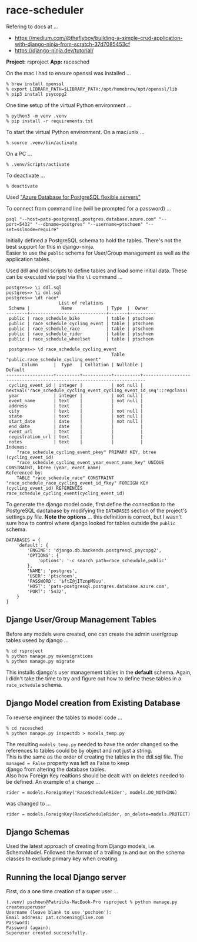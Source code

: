 # race-scheduler

Refering to docs at ...

- https://medium.com/@theflyboy/building-a-simple-crud-application-with-django-ninja-from-scratch-37d7085453cf
- https://django-ninja.dev/tutorial/

**Project:** rsproject
**App:** racesched

On the mac I had to ensure openssl was installed ...
```
% brew install openssl
% export LIBRARY_PATH=$LIBRARY_PATH:/opt/homebrew/opt/openssl/lib
% pip3 install psycopg2
```

One time setup of the virtual Python environment ...
```
% python3 -m venv .venv
% pip install -r requirements.txt
```

To start the virtual Python environment. On a mac/unix ...
```
% source .venv/bin/activate
```
On a PC ...
```
% .venv/Scripts/activate
```
To deactivate ...
```
% deactivate
```

Used ["Azure Database for PostgreSQL flexible servers"](https://portal.azure.com/#view/HubsExtension/BrowseResource/resourceType/Microsoft.DBforPostgreSQL%2FflexibleServers)

To connect from command line (will be prompted for a password) ...
```
psql "--host=pats-postgresql.postgres.database.azure.com" "--port=5432" "--dbname=postgres" "--username=ptschoen" "--set=sslmode=require"
```

Initially defined a PostgreSQL schema to hold the tables. There's not the best support for this in django-ninja. \
Easier to use the `public` schema for User/Group management as well as the application tables.

Used ddl and dml scripts to define tables and load some initial data. These can be executed via psql via the `\i` command ...
```
postgres=> \i ddl.sql
postgres=> \i dml.sql
postgres=> \dt race*
                    List of relations
 Schema |            Name             | Type  |  Owner   
--------+-----------------------------+-------+----------
 public | race_schedule_bike          | table | ptschoen
 public | race_schedule_cycling_event | table | ptschoen
 public | race_schedule_race          | table | ptschoen
 public | race_schedule_rider         | table | ptschoen
 public | race_schedule_wheelset      | table | ptschoen

 postgres=> \d race_schedule_cycling_event
                                        Table "public.race_schedule_cycling_event"
      Column      |  Type   | Collation | Nullable |                                Default                                
------------------+---------+-----------+----------+-----------------------------------------------------------------------
 cycling_event_id | integer |           | not null | nextval('race_schedule_cycling_event_cycling_event_id_seq'::regclass)
 year             | integer |           | not null | 
 event_name       | text    |           | not null | 
 address          | text    |           |          | 
 city             | text    |           | not null | 
 state            | text    |           | not null | 
 start_date       | date    |           | not null | 
 end_date         | date    |           |          | 
 event_url        | text    |           |          | 
 registration_url | text    |           |          | 
 notes            | text    |           |          | 
Indexes:
    "race_schedule_cycling_event_pkey" PRIMARY KEY, btree (cycling_event_id)
    "race_schedule_cycling_event_year_event_name_key" UNIQUE CONSTRAINT, btree (year, event_name)
Referenced by:
    TABLE "race_schedule_race" CONSTRAINT "race_schedule_race_cycling_event_id_fkey" FOREIGN KEY (cycling_event_id) REFERENCES race_schedule_cycling_event(cycling_event_id)
```

To generate the django model code, first define the connection to the PostgreSQL dadtabase by modifying the `DATABASES` section of the project's settings.py file. **Note the options** ... this definition is correct, but I wasn't sure how to control where django looked for tables outside the `public` schema. 
```
DATABASES = {
    'default': {
        'ENGINE': 'django.db.backends.postgresql_psycopg2',
        'OPTIONS': {
            'options': '-c search_path=race_scheudule,public'
        },
        'NAME': 'postgres',
        'USER': 'ptschoen',
        'PASSWORD': '$ftZ@jITznpM9uu',
        'HOST': 'pats-postgresql.postgres.database.azure.com',
        'PORT': '5432',
    }
}
```

## Djange User/Group Management Tables
Before any models were created, one can create the admin user/group tables useed by django ...
```
% cd rsproject
% python manage.py makemigrations
% python manage.py migrate
```
This installs django's user management tables in the **default** schema. Again, I didn't take the time to try and figure out how to define these tables in a `race_schedule` schema.

## Django Model creation from Existing Database
To reverse engineer the tables to model code ...
```
% cd racesched
% python manage.py inspectdb > models_temp.py
```

The resulting `models_temp.py` needed to have the order changed so the references to tables could be by object and not just a string.\
This is the same as the order of creating the tables in the ddl.sql file. The `managed = False` property was left as False to keep \
django from altering the database tables.\
Also how Foreign Key realtions should be dealt with on deletes needed to be defined. An example of a change ...
```
rider = models.ForeignKey('RaceScheduleRider', models.DO_NOTHING)
```
was changed to ...
```
rider = models.ForeignKey(RaceScheduleRider, on_delete=models.PROTECT)
```

## Django Schemas
Used the latest approach of creating from Django models, i.e. SchemaModel. Followed the format of a trailing `In` and `Out` on the schema classes to exclude primary key when creating. 

## Running the local Django server

First, do a one time creation of a super user ...
```
(.venv) pschoen@Patricks-MacBook-Pro rsproject % python manage.py createsuperuser
Username (leave blank to use 'pschoen'): 
Email address: pat.schoening@live.com
Password: 
Password (again): 
Superuser created successfully.
```

